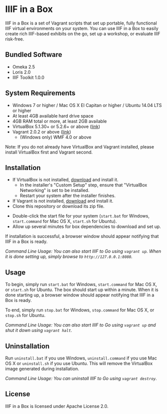 # IIIF in a Box

IIIF in a Box is a set of Vagrant scripts that set up portable, fully functional IIIF virtual environments on your system. You can use IIIF in a Box to easily create rich IIIF-based exhibits on the go, set up a workshop, or evaluate IIIF risk-free.

## Bundled Software

* Omeka 2.5
* Loris 2.0
* IIIF Toolkit 1.0.0

## System Requirements

* Windows 7 or higher / Mac OS X El Capitan or higher / Ubuntu 14.04 LTS or higher
* At least 4GB available hard drive space
* 4GB RAM total or more, at least 2GB available
* VirtualBox 5.1.30+ or 5.2.6+ or above ([link](https://www.virtualbox.org/))
* Vagrant 2.0.2 or above ([link](https://www.vagrantup.com))
	* (Windows only) WMF 4.0 or above
	
Note: If you do not already have VirtualBox and Vagrant installed, please install VirtualBox first and Vagrant second.

## Installation

* If VirtualBox is not installed, [download](https://www.virtualbox.org/wiki/Downloads) and install it.
	* In the installer's "Custom Setup" step, ensure that "VirtualBox Networking" is set to be installed. 
	* Restart your system after the installer finishes.
* If Vagrant is not installed, [download](https://www.vagrantup.com/downloads.html) and install it.
* Clone this repository or download its zip file.
- Double-click the start file for your system (`start.bat` for Windows, `start.command` for Mac OS X, `start.sh` for Ubuntu).
- Allow up several minutes for box dependencies to download and set up.

If installation is successful, a browser window should appear notifying that IIIF in a Box is ready.

*Command Line Usage: You can also start IIIF to Go using `vagrant up`. When it is done setting up, simply browse to `http://127.0.0.1:8080`.*

## Usage

To begin, simply run `start.bat` for Windows, `start.command` for Mac OS X, or `start.sh` for Ubuntu. The box should start up within a minute. When it is done starting up, a browser window should appear notifying that IIIF in a Box is ready.

To end, simply run `stop.bat` for Windows, `stop.command` for Mac OS X, or `stop.sh` for Ubuntu.

*Command Line Usage: You can also start IIIF to Go using `vagrant up` and shut it down using `vagrant halt`.*

## Uninstallation

Run `uninstall.bat` if you use Windows, `uninstall.command` if you use Mac OS X or `uninstall.sh` if you use Ubuntu. This will remove the VirtualBox image generated during installation.

*Command Line Usage: You can uninstall IIIF to Go using `vagrant destroy`.*

## License

IIIF in a Box is licensed under Apache License 2.0.
